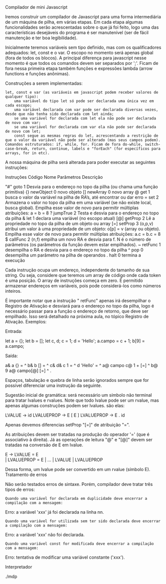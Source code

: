 Compilador de mini Javascript

Iremos construir um compilador de Javascript para uma forma intermediária de um máquina de pilha, em várias etapas. Em cada etapa algumas funcionalidades serão acrescentadas sobre o que já foi feito, logo uma das características desejáveis do programa é ser manutenível (ser de fácil manutenção e ter boa legibilidade).

Inicialmente teremos variáveis sem tipo definido, mas com os qualificadores adequados: let, const e o var. O escopo no momento será apenas global (fora de todos os blocos). A principal diferença para javascript nesse momento é que todos os comandos devem ser separados por ';'. Ficam de fora nessa primeira etapa também funções e expressões lambda (arrow functions e funções anônimas).

Construções a serem implementadas:

    let, const e var (as variáveis em javascript podem receber valores de qualquer tipo):
        uma variável do tipo let só pode ser declarada uma única vez em cada escopo;
        uma variável declarada com var pode ser declarada diversas vezes, desde que não tenha sido declarada com let ainda;
        se uma variável for declarada com let ela não pode ser declarada de novo com var;
        se uma variável for declarada com var ela não pode ser declarada de novo com let;
        const segue as mesmas regras do let, acrescentando a restrição de que o valor da variável não pode ser alterado (mas seus campos podem).
    Comandos estruturados: if, while, for. Ficam de fora do-while, switch-case-break, return, continue, labels e "forEach" (for específicos para arrays, for in etc).

A nossa máquina de pilha será alterada para poder executar as seguintes instruções:

Instruções
Código Nome Parâmetros Descrição

"#" goto 1 Desvia para o endereço no topo da pilha (ou chama uma função primitiva)
{} newObject 0 novo objeto
[] newArray 0 novo array
@ get 1 busca o valor da variável na pilha de RA’s, até encontrar ou dar erro
= set 2 Armazena o valor no topo da pilha em uma variável (se não existe local, busca global). Empilha esse valor de novo para permitir múltiplas atribuições: a = b = 8
? jumpTrue 2 Testa e desvia para o endereço no topo da pilha
& let 1 declara uma variável (no escopo atual)
[@] getProp 2 Lê a propriedade no topo da pilha de um objeto ou array
[=] setProp 3 (o,p,v) atribui um valor à uma propriedade de um objeto: o[p] = v
(array ou objeto). Empilha esse valor de novo para permitir múltiplas atribuições: a.c = b.c = 8
$ callFunc 2 (n,f) empilha um novo RA e desvia para f. N é o número de parâmetros (os parâmetros da função devem estar empilhados).
~ retFunc 1 desempilha o RA e desvia para o endereço no topo da pilha
^ pop 0 desempilha um parâmetro na pilha de operandos
. halt 0 termina a execução

Cada instrução ocupa um endereço, independente do tamanho de sua string. Ou seja, considere que teremos um array de código onde cada token é uma posição. O array de instruções começa em zero. É permitido armazenar endereços em variáveis, pois pode considerá-los como números inteiros.

É importante notar que a instrução " retFunc" apenas irá desempilhar o Registro de Ativação e desviará para o endereço no topo da pilha, logo é necessário passar para a função o endereço de retorno, que deve ser empilhado. Isso será detalhado na próxima aula, no tópico Registro de Ativação.
Exemplos:

Entrada:

let a = {};
let b = [];
let c, d;
c = 1;
d = 'Hello';
a.campo = c + 1;
b[9] = a.campo;

Saída:

a& a {} = ^
b& b [] = ^
c& d&
c 1 = ^
d 'Hello' = ^
a@ campo c@ 1 + [=] ^
b@ 9 a@ campo[@] [=] ^
.

Espaços, tabulação e quebra de linha serão ignorados sempre que for possível diferenciar uma instrução da seguinte.

Sugestão inicial de gramática: será necessário um símbolo não terminal para tratar lvalues e rvalues. Note que todo lvalue pode ser um rvalue, mas apenas algumas construções podem ser lvalues. são elas:

LVALUE -> id
LVALUEPROP -> E [ E ]
LVALUEPROP -> E . id

Apenas devemos diferencias setProp "[=]" de atribuição "=".

As atribuições devem ser tratadas na produção do operador '=' (que é associativo à direita). Já as operações de leitura "@" e "[@]" devem ser tratadas na conversão de E em lvalue.

E -> LVALUE = E   
 | LVALUEPROP = E
| ...
| LVALUE
| LVALUEPROP

Dessa forma, um lvalue pode ser convertido em um rvalue (símbolo E).
Tratamento de erros

Não serão testados erros de sintaxe. Porém, compilador deve tratar três tipos de erros:

    Quando uma variável for declarada em duplicidade deve encerrar a compilação com a mensagem:

Erro: a variável 'xxx' já foi declarada na linha nn.

    Quando uma variável for utilizada sem ter sido declarada deve encerrar a compilação com a mensagem:

Erro: a variável 'xxx' não foi declarada.

    Quando uma variável const for modificada deve encerrar a compilação com a mensagem:

Erro: tentativa de modificar uma variável constante ('xxx').

Interpretador

./mdp
